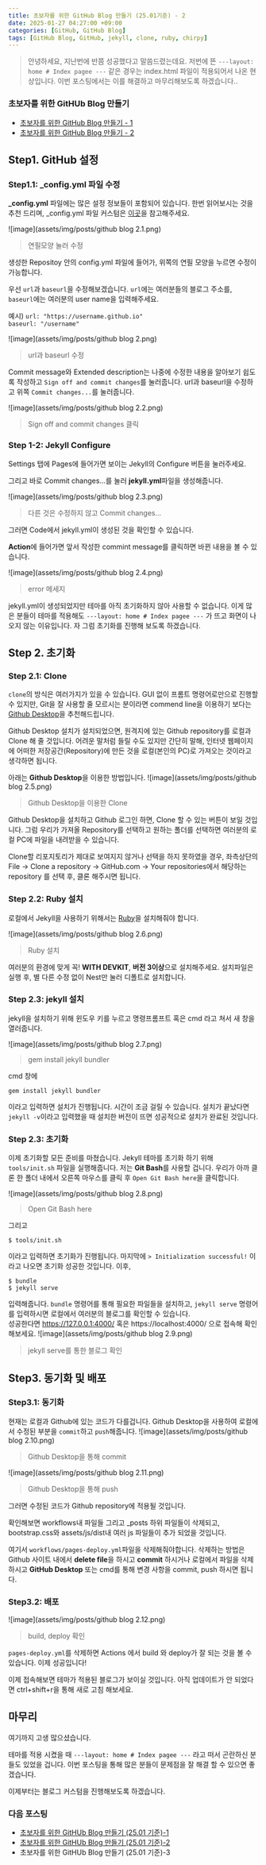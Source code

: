 ```yaml
---
title: 초보자를 위한 GitHub Blog 만들기 (25.01기준) - 2
date: 2025-01-27 04:27:00 +09:00
categories: [GitHub, GitHub Blog]
tags: [GitHub Blog, GitHub, jekyll, clone, ruby, chirpy]
---
```


>안녕하세요,
>지난번에 반쯤 성공했다고 말씀드렸는데요.
>저번에 뜬 `---layout: home # Index pagee ---` 같은 경우는 index.html 파일이 적용되어서 나온 현상입니다.
>이번 포스팅에서는 이를 해결하고 마무리해보도록 하겠습니다..

### 초보자를 위한 GitHUb Blog 만들기
- [초보자를 위한 GitHub Blog 만들기 - 1](https://parkyaeseong.github.io/posts/%EC%B4%88%EB%B3%B4%EC%9E%90%EB%A5%BC-%EC%9C%84%ED%95%9C-GitHub-Blog-%EB%A7%8C%EB%93%A4%EA%B8%B0-(25.01%EA%B8%B0%EC%A4%80)-1/)
- [초보자를 위한 GitHub Blog 만들기 - 2](https://parkyaeseong.github.io/posts/%EC%B4%88%EB%B3%B4%EC%9E%90%EB%A5%BC-%EC%9C%84%ED%95%9C-GitHub-Blog-%EB%A7%8C%EB%93%A4%EA%B8%B0-(25.01-%EA%B8%B0%EC%A4%80)-2/)

## Step1. GitHub 설정

### Step1.1: _config.yml  파일 수정

**_config.yml** 파일에는 많은 설정 정보들이 포함되어 있습니다. 한번 읽어보시는 것을 추천 드리며, _config.yml 파일 커스텀은 [이곳]()을 참고해주세요.

![image](assets/img/posts/github blog 2.1.png)
>연필모양 눌러 수정

생성한 Repositoy 안의 config.yml 파일에 들어가, 위쪽의 연필 모양을 누르면 수정이 가능합니다.

우선 `url`과 `baseurl`을 수정해보겠습니다.
`url`에는 여러분들의 블로그 주소를, `baseurl`에는 여러분의 user name을 입력해주세요.

예시) 
`url: "https://username.github.io"`  
`baseurl: "/username"`

![image](assets/img/posts/github blog 2.png)
>url과 baseurl 수정

Commit message와 Extended description는 나중에 수정한 내용을 알아보기 쉽도록 작성하고 `Sign off and commit changes`를 눌러줍니다.
url과 baseurl을 수정하고 위쪽 `Commit changes...`를 눌러줍니다.

![image](assets/img/posts/github blog 2.2.png)
>Sign off and commit changes 클릭

### Step 1-2: Jekyll Configure
Settings 탭에 Pages에 들어가면 보이는 Jekyll의 Configure 버튼을 눌러주세요.

그리고 바로 Commit changes...를 눌러 **jekyll.yml**파일을 생성해줍니다.

![image](assets/img/posts/github blog 2.3.png)
> 다른 것은 수정하지 않고 Commit changes...

그러면 Code에서 jekyll.yml이 생성된 것을 확인할 수 있습니다.

**Action**에 들어가면 앞서 작성한 commint message를 클릭하면 바뀐 내용을 볼 수 있습니다.

![image](assets/img/posts/github blog 2.4.png)
> error 메세지

jekyll.yml이 생성되었지만 테마를 아직 초기화하지 않아 사용할 수 없습니다.
이게 많은 분들이 테마를 적용해도 `---layout: home # Index pagee ---` 가 뜨고 화면이 나오지 않는 이유입니다.
자 그럼 초기화를 진행해 보도록 하겠습니다.


## Step 2. 초기화
### Step 2.1: Clone 
`clone`의 방식은 여러가지가 있을 수 있습니다. GUI 없이 프롬트 명령어로만으로 진행할 수 있지만, Git을 잘 사용할 줄 모르시는 분이라면 commend line을 이용하기 보다는 [Github Desktop](https://github.com/apps/desktop)을 추천해드립니다. 

Github Desktop 설치가 설치되었으면, 원격지에 있는 Github repository를 로컬과 Clone 해 줄 것입니다.
어려운 말처럼 들릴 수도 있지만 간단히 말해, 인터넷 웹페이지에 어떠한 저장공간(Repository)에 만든 것을  로컬(본인의 PC)로 가져오는 것이라고 생각하면 됩니다.

아래는 **Github Desktop**을 이용한 방법입니다. 
![image](assets/img/posts/github blog 2.5.png)
> Github Desktop을 이용한 Clone


Github Desktop을 설치하고 Github 로그인 하면, Clone 할 수 있는 버튼이 보일 것입니다. 그럼 우리가 가져올 Repository를 선택하고 원하는 폴더를 선택하면 여러분의 로컬 PC에 파일을 내려받을 수 있습니다.

Clone할 리포지토리가 제대로 보여지지 않거나 선택을 하지 못하였을 경우, 좌측상단의 File -> Clone a repository -> GitHub.com -> Your repositories에서 해당하는 repository 를 선택 후, 클론 해주시면 됩니다.

### Step 2.2: Ruby 설치
로컬에서 Jekyll을 사용하기 위해서는 [Ruby](https://rubyinstaller.org/downloads/)을 설치해줘야 합니다.

![image](assets/img/posts/github blog 2.6.png)
> Ruby 설치

여러분의 환경에 맞게 꼭! **WITH DEVKIT**, **버전 3이상**으로 설치해주세요.
설치파일은 실행 후, 별 다른 수정 없이 Nest만 눌러 디폴트로 설치합니다.
 ### Step 2.3: jekyll 설치
 jekyll을 설치하기 위해 윈도우 키를 누르고 명령프롬프트 혹은 cmd 라고 쳐서 새 창을 열러줍니다.

![image](assets/img/posts/github blog 2.7.png)
> gem install jekyll bundler

cmd 창에 
```
gem install jekyll bundler
```
이라고 입력하면 설치가 진행됩니다. 시간이 조금 걸릴 수 있습니다.
설치가 끝났다면 `jekyll -v`이라고 입력했을 때 설치한 버전이 뜨면 성공적으로 설치가 완료된 것입니다.
### Step 2.3: 초기화
이제 초기화할 모든 준비를 마쳤습니다.
Jekyll 테마를 초기화 하기 위해 `tools/init.sh` 파일을 실행해줍니다.
저는 **Git Bash**를 사용할 겁니다. 우리가 아까 클론 한 폴더 내에서 오른쪽 마우스를 클릭 후 `Open Git Bash here`을 클릭합니다.

![image](assets/img/posts/github blog 2.8.png)
> Open Git Bash here

그리고
```
$ tools/init.sh
```
이라고 입력하면 초기화가 진행됩니다. 마지막에 `> Initialization successful!`  이라고 나오면 초기화 성공한 것입니다. 이후,
```
$ bundle
$ jekyll serve
```
입력해줍니다.  `bundle` 명령어를 통해 필요한 파일들을 설치하고, `jekyll serve` 명령어를 입력하시면 로컬에서 여러분의 블로그를 확인할 수 있습니다.  
성공한다면 https://127.0.0.1:4000/ 혹은 https://localhost:4000/ 으로 접속해 확인해보세요.
![image](assets/img/posts/github blog 2.9.png)
> jekyll serve를 통한 블로그 확인

## Step3. 동기화 및 배포

### Step3.1: 동기화
현재는 로컬과 Github에 있는 코드가 다를겁니다. Github Desktop을 사용하여 로컬에서 수정된 부분을 `commit`하고 `push`해줍니다.
![image](assets/img/posts/github blog 2.10.png)
> Github Desktop을 통해 commit

![image](assets/img/posts/github blog 2.11.png)
> Github Desktop을 통해 push

그러면 수정된 코드가 Github repository에 적용될 것입니다.

확인해보면 workflows내 파일들 그리고 _posts 하위 파일들이 삭제되고, bootstrap.css와 assets/js/dist내 여러 js 파일들이 추가 되었을 것입니다. 

여기서 `workflows/pages-deploy.yml`파일을 삭제해줘야합니다. 삭제하는 방법은 Github 사이트 내에서 **delete file**을 하시고 **commit** 하시거나 로컬에서 파일을 삭제하시고 **GitHub Desktop** 또는 cmd를 통해 변경 사항을 commit, push 하시면 됩니다.

### Step3.2: 배포

![image](assets/img/posts/github blog 2.12.png)
> build, deploy 확인

`pages-deploy.yml`를 삭제하면 Actions 에서 build 와 deploy가 잘 되는 것을 볼 수 있습니다. 이제 성공입니다!

이제 접속해보면 테마가 적용된 블로그가 보이실 것입니다. 아직 업데이트가 안 되었다면 ctrl+shift+r을 통해 새로 고침 해보세요.

## 마무리
여기까지 고생 많으셨습니다.

테마를 적용 시켰을 때 `---layout: home # Index pagee ---` 라고 떠서 곤란하신 분들도 있었을 겁니다. 이번 포스팅을 통해 많은 분들이 문제점을 잘 해결 할 수 있으면 좋겠습니다.

이제부터는 블로그 커스텀을 진행해보도록 하겠습니다.

### 다음 포스팅
- [초보자를 위한 GitHUb Blog 만들기 (25.01 기준)-1](https://parkyaeseong.github.io/posts/%EC%B4%88%EB%B3%B4%EC%9E%90%EB%A5%BC-%EC%9C%84%ED%95%9C-GitHub-Blog-%EB%A7%8C%EB%93%A4%EA%B8%B0-(25.01%EA%B8%B0%EC%A4%80)-1/)
- [초보자를 위한 GitHUb Blog 만들기 (25.01 기준)-2](https://parkyaeseong.github.io/posts/%EC%B4%88%EB%B3%B4%EC%9E%90%EB%A5%BC-%EC%9C%84%ED%95%9C-GitHub-Blog-%EB%A7%8C%EB%93%A4%EA%B8%B0-(25.01-%EA%B8%B0%EC%A4%80)-2/)
- 초보자를 위한 GitHUb Blog 만들기 (25.01 기준)-3